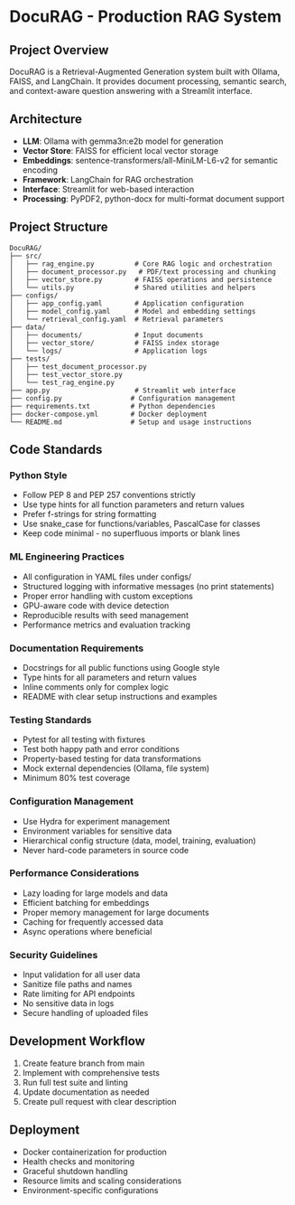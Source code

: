 # DocuRAG - Production RAG System

## Project Overview
DocuRAG is a Retrieval-Augmented Generation system built with Ollama, FAISS, and LangChain. It provides document processing, semantic search, and context-aware question answering with a Streamlit interface.


## Architecture
- **LLM**: Ollama with gemma3n:e2b model for generation
- **Vector Store**: FAISS for efficient local vector storage
- **Embeddings**: sentence-transformers/all-MiniLM-L6-v2 for semantic encoding
- **Framework**: LangChain for RAG orchestration
- **Interface**: Streamlit for web-based interaction
- **Processing**: PyPDF2, python-docx for multi-format document support

## Project Structure
```
DocuRAG/
├── src/
│   ├── rag_engine.py          # Core RAG logic and orchestration
│   ├── document_processor.py   # PDF/text processing and chunking
│   ├── vector_store.py        # FAISS operations and persistence
│   └── utils.py               # Shared utilities and helpers
├── configs/
│   ├── app_config.yaml        # Application configuration
│   ├── model_config.yaml      # Model and embedding settings
│   └── retrieval_config.yaml  # Retrieval parameters
├── data/
│   ├── documents/             # Input documents
│   ├── vector_store/          # FAISS index storage
│   └── logs/                  # Application logs
├── tests/
│   ├── test_document_processor.py
│   ├── test_vector_store.py
│   └── test_rag_engine.py
├── app.py                     # Streamlit web interface
├── config.py                 # Configuration management
├── requirements.txt          # Python dependencies
├── docker-compose.yml        # Docker deployment
└── README.md                 # Setup and usage instructions
```

## Code Standards

### Python Style
- Follow PEP 8 and PEP 257 conventions strictly
- Use type hints for all function parameters and return values
- Prefer f-strings for string formatting
- Use snake_case for functions/variables, PascalCase for classes
- Keep code minimal - no superfluous imports or blank lines

### ML Engineering Practices
- All configuration in YAML files under configs/
- Structured logging with informative messages (no print statements)
- Proper error handling with custom exceptions
- GPU-aware code with device detection
- Reproducible results with seed management
- Performance metrics and evaluation tracking

### Documentation Requirements
- Docstrings for all public functions using Google style
- Type hints for all parameters and return values
- Inline comments only for complex logic
- README with clear setup instructions and examples

### Testing Standards
- Pytest for all testing with fixtures
- Test both happy path and error conditions
- Property-based testing for data transformations
- Mock external dependencies (Ollama, file system)
- Minimum 80% test coverage

### Configuration Management
- Use Hydra for experiment management
- Environment variables for sensitive data
- Hierarchical config structure (data, model, training, evaluation)
- Never hard-code parameters in source code

### Performance Considerations
- Lazy loading for large models and data
- Efficient batching for embeddings
- Proper memory management for large documents
- Caching for frequently accessed data
- Async operations where beneficial

### Security Guidelines
- Input validation for all user data
- Sanitize file paths and names
- Rate limiting for API endpoints
- No sensitive data in logs
- Secure handling of uploaded files

## Development Workflow
1. Create feature branch from main
2. Implement with comprehensive tests
3. Run full test suite and linting
4. Update documentation as needed
5. Create pull request with clear description

## Deployment
- Docker containerization for production
- Health checks and monitoring
- Graceful shutdown handling
- Resource limits and scaling considerations
- Environment-specific configurations
